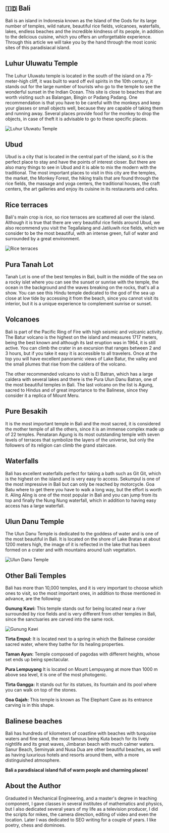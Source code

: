 ## 🇮🇩 Bali

Bali is an island in Indonesia known as the Island of the Gods for its large number of temples, wild nature, beautiful rice fields, volcanoes, waterfalls, lakes, endless beaches and the incredible kindness of its people, in addition to the delicious cuisine, which you offers an unforgettable experience.
Through this article we will take you by the hand through the most iconic sites of this paradisiacal island.

## Luhur Uluwatu Temple

The Luhur Uluwatu temple is located in the south of the island on a 75-meter-high cliff, it was built to ward off evil spirits in the 10th century, it stands out for the large number of tourists who go to the temple to see the wonderful sunset in the Indian Ocean. This site is close to beaches that are worth visiting such as Balangan, Bingin or Padang Padang. One recommendation is that you have to be careful with the monkeys and keep your glasses or small objects well, because they are capable of taking them and running away. Several places provide food for the monkey to drop the objects, in case of theft it is advisable to go to these specific places.

![Luhur Uluwatu Temple](_static/images/bali/1.jpg)

## Ubud

Ubud is a city that is located in the central part of the island, so it is the perfect place to stay and have the points of interest closer. But there are also many things to see in Ubud and it is able to mix the modern with the traditional. The most important places to visit in this city are the temples, the market, the Monkey Forest, the hiking trails that are found through the rice fields, the massage and yoga centers, the traditional houses, the craft centers, the art galleries and enjoy its cuisine in its restaurants and cafes.

## Rice terraces

Bali's main crop is rice, so rice terraces are scattered all over the island. Although it is true that there are very beautiful rice fields around Ubud, we also recommend you visit the Tegallalang and Jatiluwih rice fields, which we consider to be the most beautiful, with an intense green, full of water and surrounded by a great environment.

![Rice terraces](_static/images/bali/2.jpg)

## Pura Tanah Lot
Tanah Lot is one of the best temples in Bali, built in the middle of the sea on a rocky islet where you can see the sunset or sunrise with the temple, the ocean in the background and the waves breaking on the rocks, that's all a show. You can see this Hindu temple dedicated to the god of the sea up close at low tide by accessing it from the beach, since you cannot visit its interior, but it is a unique experience to complement sunrise or sunset.

## Volcanoes

Bali is part of the Pacific Ring of Fire with high seismic and volcanic activity. The Batur volcano is the highest on the island and measures 1717 meters, being the best known and although its last eruption was in 1964, it is still active. You can climb the crater in an excursion that ranges between 2 and 3 hours, but if you take it easy it is accessible to all travelers. Once at the top you will have excellent panoramic views of Lake Batur, the valley and the small plumes that rise from the caldera of the volcano.

The other recommended volcano to visit is El Batran, which has a large caldera with several lakes and there is the Pura Ulun Danu Batran, one of the most beautiful temples in Bali. The last volcano on the list is Agung, sacred to Hindus and of great importance to the Balinese, since they consider it a replica of Mount Meru.

## Pure Besakih

It is the most important temple in Bali and the most sacred, it is considered the mother temple of all the others, since it is an immense complex made up of 22 temples. Penataran Agung is its most outstanding temple with seven levels of terraces that symbolize the layers of the universe, but only the followers of its religion can climb the grand staircase.

## Waterfalls

Bali has excellent waterfalls perfect for taking a bath such as Git Git, which is the highest on the island and is very easy to access. Sekumpul is one of the most impressive in Bali but can only be reached by motorcycle. Goa Batu where to get there you have to walk a long way, but the effort is worth it. Aling Aling is one of the most popular in Bali and you can jump from its top and finally the Nung Nung waterfall, which in addition to having easy access has a large waterfall.

## Ulun Danu Temple

The Ulun Danu Temple is dedicated to the goddess of water and is one of the most beautiful in Bali. It is located on the shore of Lake Bratan at about 1200 meters high, the image of it is reflected in the lake that has been formed on a crater and with mountains around lush vegetation.

![Ulun Danu Temple](_static/images/bali/3.jpg)

## Other Bali Temples

Bali has more than 10,000 temples, and it is very important to choose which ones to visit, so the most important ones, in addition to those mentioned in advance, are the following:

**Gunung Kawi:** This temple stands out for being located near a river surrounded by rice fields and is very different from other temples in Bali, since the sanctuaries are carved into the same rock.

![Gunung Kawi](_static/images/bali/4.jpg)

**Tirta Empul:** It is located next to a spring in which the Balinese consider sacred water, where they bathe for its healing properties.

**Taman Ayun:** Temple composed of pagodas with different heights, whose set ends up being spectacular.

**Pura Lempuyang** It is located on Mount Lempuyang at more than 1000 m above sea level, it is one of the most photogenic.

**Tirta Gangga:** It stands out for its statues, its fountain and its pool where you can walk on top of the stones.

**Goa Gajah:** This temple is known as The Elephant Cave as its entrance carving is in this shape.

## Balinese beaches

Bali has hundreds of kilometers of coastline with beaches with turquoise waters and fine sand, the most famous being Kuta beach for its lively nightlife and its great waves, Jimbaran beach with much calmer waters. Sanur Beach, Seminyak and Nusa Dua are other beautiful beaches, as well as having luxurious hotels and resorts around them, with a more distinguished atmosphere.

**Bali a paradisiacal island full of warm people and charming places!**

## About the Author

Graduated in Mechanical Engineering, and a master's degree in teaching
component, I gave classes in several institutes of mathematics and physics, but
I also dedicated several years of my life as a television producer, I did the
scripts for mikes, the camera direction, editing of video and even the location.
Later I was dedicated to SEO writing for a couple of years. I like poetry, chess
and dominoes.